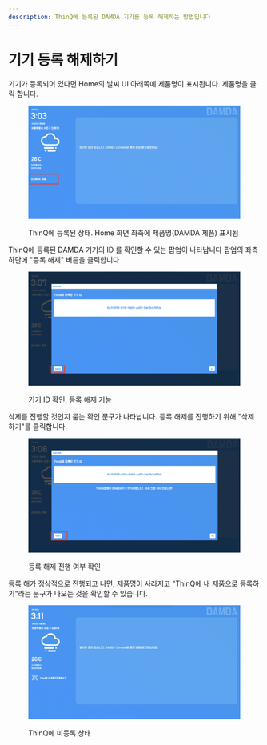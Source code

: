 ```yaml
---
description: ThinQ에 등록된 DAMDA 기기를 등록 해제하는 방법입니다
---
```


# 기기 등록 해제하기

기기가 등록되어 있다면 Home의 날씨 UI 아래쪽에 제품명이 표시됩니다. 제품명을 클릭 합니다.

<figure><img src="../../../.gitbook/assets/image (4).png" alt=""><figcaption><p>ThinQ에 등록된 상태. Home 화면 좌측에 제품명(DAMDA 제품) 표시됨</p></figcaption></figure>

ThinQ에 등록된 DAMDA 기기의 ID 를 확인할 수 있는 팝업이 나타납니다 팝업의 좌측 하단에 "등록 해제" 버튼을 클릭합니다

<figure><img src="../../../.gitbook/assets/image (8).png" alt=""><figcaption><p>기기 ID 확인, 등록 해제 기능</p></figcaption></figure>

삭제를 진행할 것인지 묻는 확인 문구가 나타납니다. 등록 해제를 진행하기 위해 "삭제하기"를 클릭합니다.

<figure><img src="../../../.gitbook/assets/image (6).png" alt=""><figcaption><p>등록 해제 진행 여부 확인</p></figcaption></figure>

등록 해가 정상적으로 진행되고 나면, 제품명이 사라지고 "ThinQ에 내 제품으로 등록하기"라는 문구가 나오는 것을 확인할 수 있습니다.

<figure><img src="../../../.gitbook/assets/image.png" alt=""><figcaption><p>ThinQ에 미등록  상태</p></figcaption></figure>
